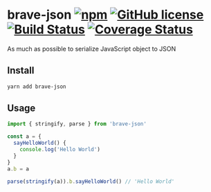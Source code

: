 # brave-json [![npm](https://img.shields.io/npm/v/brave-json.svg?maxAge=2592000)](https://www.npmjs.com/package/brave-json) [![GitHub license](https://img.shields.io/badge/license-MIT-blue.svg)](https://raw.githubusercontent.com/BlackGlory/brave-json/master/LICENSE) [![Build Status](https://travis-ci.org/BlackGlory/brave-json.svg?branch=master)](https://travis-ci.org/BlackGlory/brave-json) [![Coverage Status](https://coveralls.io/repos/github/BlackGlory/brave-json/badge.svg)](https://coveralls.io/github/BlackGlory/brave-json)

As much as possible to serialize JavaScript object to JSON

## Install

```sh
yarn add brave-json
```

## Usage

```js
import { stringify, parse } from 'brave-json'

const a = {
  sayHelloWorld() {
    console.log('Hello World')
  }
}
a.b = a

parse(stringify(a)).b.sayHelloWorld() // 'Hello World'
```